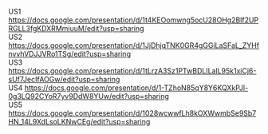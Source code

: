 US1 https://docs.google.com/presentation/d/1t4KEOomwng5ocU28OHg2Blf2UPRGLL3fgKDXRMmiuuM/edit?usp=sharing  
US2 https://docs.google.com/presentation/d/1JjDhjqTNK0GR4gGGiLaSFaL_ZYHfnvvhVDJJVRo1TSg/edit?usp=sharing  
US3 https://docs.google.com/presentation/d/1tLrzA3Sz1PTwBDLILalL95k1xiCj6-sUf7JecIfAOGw/edit?usp=sharing     
US4 https://docs.google.com/presentation/d/1-TZhoN85qY8Y6KQXkPJl-0g3LQ92CYoR7yv9DdW8YUw/edit?usp=sharing     
US5 https://docs.google.com/presentation/d/1028wcwwfLh8kOXWwmbSe9Sb7HN_14L9XdLsoLKNwCEg/edit?usp=sharing
